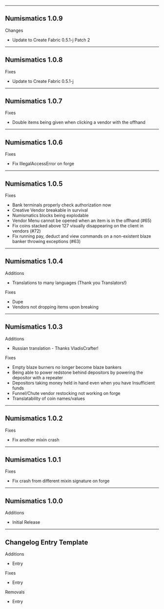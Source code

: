 ------------------------------------------------------
Numismatics 1.0.9
------------------------------------------------------
Changes
- Update to Create Fabric 0.5.1-j Patch 2
------------------------------------------------------
Numismatics 1.0.8
------------------------------------------------------
Fixes
- Update to Create Fabric 0.5.1-j
------------------------------------------------------
Numismatics 1.0.7
------------------------------------------------------
Fixes
- Double items being given when clicking a vendor with the offhand
------------------------------------------------------
Numismatics 1.0.6
------------------------------------------------------
Fixes
- Fix IllegalAccessError on forge
------------------------------------------------------
Numismatics 1.0.5
------------------------------------------------------
Fixes
- Bank terminals properly check authorization now
- Creative Vendor breakable in survival
- Numismatics blocks being explodable
- Vendor Menu cannot be opened when an item is in the offhand (#65)
- Fix coins stacked above 127 visually disappearing on the client in vendors (#72)
- Fix running pay, deduct and view commands on a non-existent blaze banker throwing exceptions (#63)
------------------------------------------------------
Numismatics 1.0.4
------------------------------------------------------
Additions
- Translations to many languages (Thank you Translators!)

Fixes
- Dupe
- Vendors not dropping items upon breaking
------------------------------------------------------
Numismatics 1.0.3
------------------------------------------------------
Additions
- Russian translation - Thanks VladisCrafter!

Fixes
- Empty blaze burners no longer become blaze bankers
- Being able to power redstone behind depositors by powering the depositor with a repeater
- Depositors taking money held in hand even when you have Insufficient funds
- Funnel/Chute vendor restocking not working on forge
- Translatability of coin names/values
------------------------------------------------------
Numismatics 1.0.2
------------------------------------------------------
Fixes
- Fix another mixin crash
------------------------------------------------------
Numismatics 1.0.1
------------------------------------------------------
Fixes
- Fix crash from different mixin signature on forge
------------------------------------------------------
Numismatics 1.0.0
------------------------------------------------------
Additions
- Initial Release
------------------------------------------------------
Changelog Entry Template
------------------------------------------------------
Additions
- Entry

Fixes
- Entry

Removals
- Entry